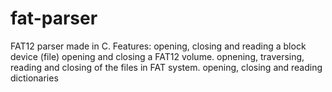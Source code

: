 # fat-parser

FAT12 parser made in C.
Features:
opening, closing and reading a block device (file)
opening and closing a FAT12 volume.
opnening, traversing, reading and closing of the files in FAT system.
opening, closing and reading dictionaries
